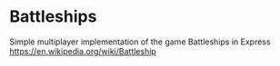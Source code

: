 # Battleships
Simple multiplayer implementation of the game Battleships in Express
https://en.wikipedia.org/wiki/Battleship
